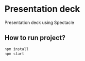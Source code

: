 # Presentation deck

Presentation deck using Spectacle

## How to run project?

```bash
npm install
npm start
```